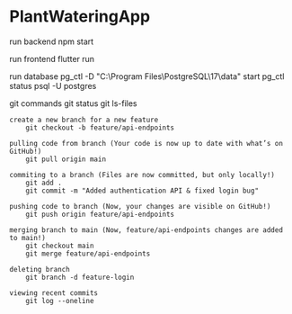 # PlantWateringApp

run backend
    npm start

run frontend
    flutter run

run database
    pg_ctl -D "C:\Program Files\PostgreSQL\17\data" start
    pg_ctl status
    psql -U postgres

git commands
    git status
    git ls-files

    create a new branch for a new feature
        git checkout -b feature/api-endpoints
        
    pulling code from branch (Your code is now up to date with what’s on GitHub!)
        git pull origin main

    commiting to a branch (Files are now committed, but only locally!)
        git add .
        git commit -m "Added authentication API & fixed login bug"

    pushing code to branch (Now, your changes are visible on GitHub!)
        git push origin feature/api-endpoints
    
    merging branch to main (Now, feature/api-endpoints changes are added to main!)
        git checkout main
        git merge feature/api-endpoints

    deleting branch
        git branch -d feature-login

    viewing recent commits
        git log --oneline


    

    
    
    






